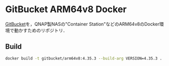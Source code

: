 # GitBucket ARM64v8 Docker

[GitBucket](https://github.com/gitbucket/gitbucket)を，QNAP製NASの"Container Station"などのARM64v8のDocker環境で動かすためのリポジトリ．

## Build

```sh
docker build -t gitbucket/arm64v8:4.35.3 --build-arg VERSION=4.35.3 .
```
